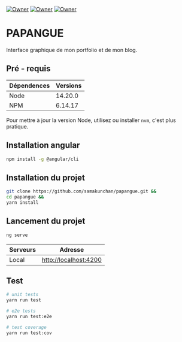 [![Owner](https://img.shields.io/badge/Owner-Samakunchan%20Technology-blue)](https://samakunchan-technology.com/)
[![Owner](https://img.shields.io/badge/PAPANGUE-v0.8.0-orange)](https://samakunchan-technology.com/)
[![Owner](https://img.shields.io/badge/ANGULAR-v17.3.8-red)]()

# PAPANGUE

Interface graphique de mon portfolio et de mon blog.

## Pré - requis

| Dépendences | Versions |
|-------------|----------|
| Node        | 14.20.0  |
| NPM         | 6.14.17  |

Pour mettre à jour la version Node, utilisez ou installer `nvm`, c'est plus pratique.

## Installation angular

```bash
npm install -g @angular/cli
```

## Installation du projet

```bash
git clone https://github.com/samakunchan/papangue.git && 
cd papangue &&
yarn install
```

## Lancement du projet

```bash
ng serve
```

| Serveurs | Adresse                                        |
|----------|------------------------------------------------|
| Local    | [http://localhost:4200](http://localhost:4200) |

## Test

```bash
# unit tests
yarn run test

# e2e tests
yarn run test:e2e

# test coverage
yarn run test:cov
```
